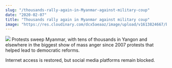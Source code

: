 ```yaml
---
slug: "/thousands-rally-again-in-Myanmar-against-military-coup"
date: "2020-02-07"
title: "Thousands rally again in Myanmar against military coup"
image: "https://res.cloudinary.com/dcx5aeaaz/image/upload/v1613824667/blog/myanmar-news/EzgTma6hzWcaCIgOm3Q0-yFNWZJz1DpvBXoONv2SqBQDyMAIoaWxr5yyzdDVh2yvPn8tL4k1agcF-_WNA2H5GsPBgXz_jVaMdgQmTNxbCdjUlEf74LSltsCyeTEkzl-K2h5KyHSj_it0eni.jpg"
---
```

<img src="https://res.cloudinary.com/dcx5aeaaz/image/upload/v1613824667/blog/myanmar-news/EzgTma6hzWcaCIgOm3Q0-yFNWZJz1DpvBXoONv2SqBQDyMAIoaWxr5yyzdDVh2yvPn8tL4k1agcF-_WNA2H5GsPBgXz_jVaMdgQmTNxbCdjUlEf74LSltsCyeTEkzl-K2h5KyHSj_it0eni.jpg" />
Protests sweep Myanmar, with tens of thousands in Yangon and elsewhere in the biggest show of mass anger since 2007 protests that helped lead to democratic reforms.

Internet access is restored, but social media platforms remain blocked.
